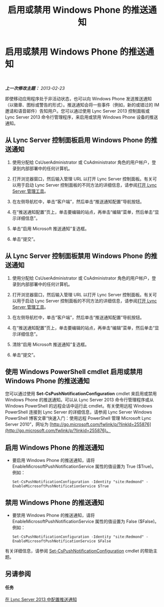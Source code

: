 ﻿---
title: 启用或禁用 Windows Phone 的推送通知
TOCTitle: 启用或禁用 Windows Phone 的推送通知
ms:assetid: a34f0c5c-4228-40e3-9d93-bc0b5df4895d
ms:mtpsurl: https://technet.microsoft.com/zh-cn/library/JJ688162(v=OCS.15)
ms:contentKeyID: 49888543
ms.date: 05/19/2016
mtps_version: v=OCS.15
ms.translationtype: HT
---

# 启用或禁用 Windows Phone 的推送通知

 

_**上一次修改主题：** 2013-02-23_

即使移动应用程序处于非活动状态，也可以向 Windows Phone 发送推送通知（以徽章、图标或警告的形式）。推送通知会将一些事件（例如，新的或错过的 IM 邀请和语音邮件）告知用户。您可以通过使用 Lync Server 2013 控制面板或 Lync Server 2013 命令行管理程序，来启用或禁用 Windows Phone 设备的推送通知。

## 从 Lync Server 控制面板启用 Windows Phone 的推送通知

1.  使用分配给 CsUserAdministrator 或 CsAdministrator 角色的用户帐户，登录到内部部署中的任何计算机。

2.  打开浏览器窗口，然后输入管理 URL 以打开 Lync Server 控制面板。有关可以用于启动 Lync Server 控制面板的不同方法的详细信息，请参阅[打开 Lync Server 管理工具](lync-server-2013-open-lync-server-administrative-tools.md)。

3.  在左侧导航栏中，单击“客户端”，然后单击“推送通知配置”导航按钮。

4.  在“推送通知配置”页上，单击要编辑的站点，再单击“编辑”菜单，然后单击“显示详细信息”。

5.  单击“启用 Microsoft 推送通知”复选框。

6.  单击“提交”。

## 从 Lync Server 控制面板禁用 Windows Phone 的推送通知

1.  使用分配给 CsUserAdministrator 或 CsAdministrator 角色的用户帐户，登录到内部部署中的任何计算机。

2.  打开浏览器窗口，然后输入管理 URL 以打开 Lync Server 控制面板。有关可以用于启动 Lync Server 控制面板的不同方法的详细信息，请参阅[打开 Lync Server 管理工具](lync-server-2013-open-lync-server-administrative-tools.md)。

3.  在左侧导航栏中，单击“客户端”，然后单击“推送通知配置”导航按钮。

4.  在“推送通知配置”页上，单击要编辑的站点，再单击“编辑”菜单，然后单击“显示详细信息”。

5.  清除“启用 Microsoft 推送通知”复选框。

6.  单击“提交”。

## 使用 Windows PowerShell cmdlet 启用或禁用 Windows Phone 的推送通知

您可以通过使用 **Set-CsPushNotificationConfiguration** cmdlet 来启用或禁用 Windows Phone 的推送通知。可以从 Lync Server 2013 命令行管理程序或从 Windows PowerShell 的远程会话中运行此 cmdlet。有关使用远程 Windows PowerShell 连接到 Lync Server 的详细信息，请参阅 Lync Server Windows PowerShell 博客文章“快速入门：使用远程 PowerShell 管理 Microsoft Lync Server 2010”，网址为 [http://go.microsoft.com/fwlink/p/?linkId=255876](http://go.microsoft.com/fwlink/p/?linkid=255876)。

## 启用 Windows Phone 的推送通知

  - 要启用 Windows Phone 的推送通知，请将 EnableMicrosoftPushNotificationService 属性的值设置为 True ($True)。例如：
    
        Set-CsPushNotificationConfiguration -Identity "site:Redmond" -EnableMicrosoftPushNotificationService $True

## 禁用 Windows Phone 的推送通知

  - 要禁用 Windows Phone 的推送通知，请将 EnableMicrosoftPushNotificationService 属性的值设置为 False ($False)。例如：
    
        Set-CsPushNotificationConfiguration -Identity "site:Redmond" -EnableMicrosoftPushNotificationService $False

有关详细信息，请参阅 [Set-CsPushNotificationConfiguration](set-cspushnotificationconfiguration.md) cmdlet 的帮助主题。

## 另请参阅

#### 任务

[在 Lync Server 2013 中配置推送通知](lync-server-2013-configuring-for-push-notifications.md)

